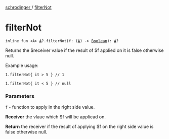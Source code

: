 [schrodinger ](index.md) / [filterNot](./filter-not.md)

# filterNot

`inline fun <A> `[`A`](filter-not.md#A)`?.filterNot(f: (`[`A`](filter-not.md#A)`) -> `[`Boolean`](https://kotlinlang.org/api/latest/jvm/stdlib/kotlin/-boolean/index.html)`): `[`A`](filter-not.md#A)`?`

Returns the $receiver value if the result of $f applied on it is false otherwise null.

Example usage:

```
1.filterNot{ it > 5 } // 1

1.filterNot{ it < 5 } // null
```

### Parameters

`f` - function to apply in the right side value.

**Receiver**
the vlaue which $f will be appliead on.

**Return**
the receiver if the result of applying $f on the right side value is false otherwise null.

